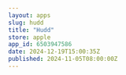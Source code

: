 ```yaml
---
layout: apps
slug: hudd
title: "Hudd"
store: apple
app_id: 6503947586
date: 2024-12-19T15:00:35Z
published: 2024-11-05T08:00:00Z
---
```

